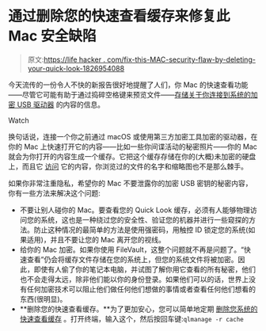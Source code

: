 # 通过删除您的快速查看缓存来修复此 Mac 安全缺陷

> 原文:[https://life hacker . com/fix-this-MAC-security-flaw-by-deleting-your-quick-look-1826954088](https://lifehacker.com/fix-this-mac-security-flaw-by-deleting-your-quick-look-1826954088)

今天流传的一份令人不快的新报告很好地提醒了人们，你 Mac 的快速查看功能——尽管它可能有助于通过捣碎空格键来预览文件——[存储关于你连接到系统的加密 USB 驱动器](https://gizmodo.com/one-of-macos-most-useful-features-may-be-making-your-f-1826919516#_ga=2.109195843.775378703.1529327013-1723114163.1524514905) 的内容的信息。

Watch

换句话说，连接一个你之前通过 macOS 或使用第三方加密工具加密的驱动器，在你的 Mac 上快速打开它的内容——比如一些你间谍活动的秘密照片——你的 Mac 就会为你打开的内容生成一个缓存。它把这个缓存存储在你的(大概)未加密的硬盘上，而且它 [访问](https://wojciechregula.blog/your-encrypted-photos-in-macos-cache/) 它的内容，你浏览过的文件的名字和缩略图也不是那么棘手。

如果你非常注重隐私，希望你的 Mac 不要泄露你的加密 USB 密钥的秘密内容，你有一些方法来解决这个问题:

*   不要让别人碰你的 Mac。要查看您的 Quick Look 缓存，必须有人能够物理访问您的系统，这也是一种绕过您的安全性、验证您的机器并进行一些窥探的方法。防止这种情况的最简单的方法是使用强密码，用触控 ID 锁定您的系统(如果适用)，并且不要让您的 Mac 离开您的视线。
*   给你的 Mac 加密。如果你使用 FileVault，这整个问题就不再是问题了。“快速查看”仍会将缓存文件存储在您的系统上，但您的系统文件将被加密。因此，即使有人偷了你的笔记本电脑，并试图了解你用它查看的所有秘密，他们也不会走得太远，除非他们能以你的身份登录。如果他们可以的话，世界上没有任何加密技术可以阻止他们做任何他们想做的事情或者查看任何他们想看的东西(很明显)。
*   **删除您的快速查看缓存。**为了更加安心，您可以简单地定期 [删除您系统的快速查看缓存](https://objective-see.com/blog/blog_0x30.html) 。打开终端，输入这个，然后按回车键:`qlmanage -r cache`